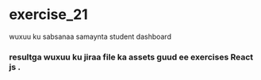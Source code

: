  # exercise_21
 wuxuu ku sabsanaa samaynta student dashboard 
 
 ### resultga wuxuu ku jiraa file ka assets guud ee exercises React js .